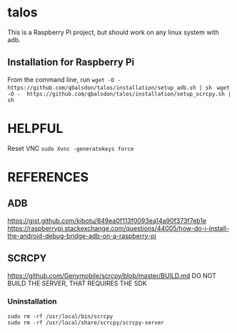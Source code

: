 # talos

This is a Raspberry Pi project, but should work on any linux system with adb.

## Installation for Raspberry Pi

From the command line, run
`wget -O -  https://github.com/qbalsdon/talos/installation/setup_adb.sh | sh `
`wget -O -  https://github.com/qbalsdon/talos/installation/setup_scrcpy.sh | sh `

# HELPFUL
Reset VNC `sudo Xvnc -generatekeys force`

# REFERENCES
## ADB
https://gist.github.com/kibotu/849ea0f113f0093ea14a90f373f7eb1e
https://raspberrypi.stackexchange.com/questions/44005/how-do-i-install-the-android-debug-bridge-adb-on-a-raspberry-pi

## SCRCPY
https://github.com/Genymobile/scrcpy/blob/master/BUILD.md
DO NOT BUILD THE SERVER, THAT REQUIRES THE SDK

### Uninstallation
```
sudo rm -rf /usr/local/bin/scrcpy
sudo rm -rf /usr/local/share/scrcpy/scrcpy-server
```
